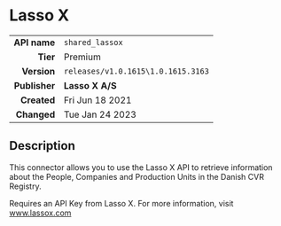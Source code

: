 # Lasso X
| | |
|-:|-|
|**API name**|`shared_lassox`|
|**Tier**|Premium|
|**Version**|`releases/v1.0.1615\1.0.1615.3163`|
|**Publisher**|**Lasso X A/S**|
|**Created**|Fri Jun 18 2021|
|**Changed**|Tue Jan 24 2023|

## Description
This connector allows you to use the Lasso X API to retrieve information about the People, Companies and Production Units in the Danish CVR Registry.

Requires an API Key from Lasso X. For more information, visit www.lassox.com
